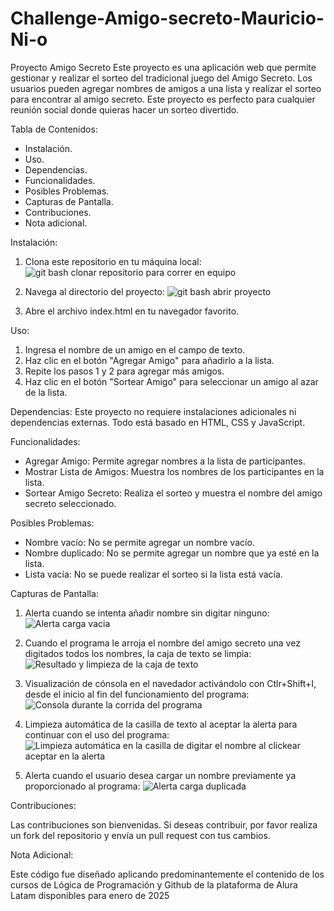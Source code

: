 # Challenge-Amigo-secreto-Mauricio-Ni-o

Proyecto Amigo Secreto
Este proyecto es una aplicación web que permite gestionar y realizar el sorteo del tradicional juego del Amigo Secreto. Los usuarios pueden agregar nombres de amigos a una lista y realizar el sorteo para encontrar al amigo secreto. Este proyecto es perfecto para cualquier reunión social donde quieras hacer un sorteo divertido.

Tabla de Contenidos:
- Instalación.
- Uso.
- Dependencias.
- Funcionalidades.
- Posibles Problemas.
- Capturas de Pantalla.
- Contribuciones.
- Nota adicional.
  
Instalación:
1. Clona este repositorio en tu máquina local:
![git bash clonar repositorio para correr en equipo](https://github.com/user-attachments/assets/b59f279f-d681-4551-93d6-d554bcfc49c8)

3. Navega al directorio del proyecto:
![git bash abrir proyecto](https://github.com/user-attachments/assets/28bf85b3-d523-4e2c-b7de-a5707d903fd7)

5. Abre el archivo index.html en tu navegador favorito.

Uso:
1. Ingresa el nombre de un amigo en el campo de texto.
2. Haz clic en el botón "Agregar Amigo" para añadirlo a la lista.
3. Repite los pasos 1 y 2 para agregar más amigos.
4. Haz clic en el botón "Sortear Amigo" para seleccionar un amigo al azar de la lista.

Dependencias:
Este proyecto no requiere instalaciones adicionales ni dependencias externas. Todo está basado en HTML, CSS y JavaScript.

Funcionalidades:
- Agregar Amigo: Permite agregar nombres a la lista de participantes.
- Mostrar Lista de Amigos: Muestra los nombres de los participantes en la lista.
- Sortear Amigo Secreto: Realiza el sorteo y muestra el nombre del amigo secreto seleccionado.

Posibles Problemas:
- Nombre vacío: No se permite agregar un nombre vacío.
- Nombre duplicado: No se permite agregar un nombre que ya esté en la lista.
- Lista vacía: No se puede realizar el sorteo si la lista está vacía.

Capturas de Pantalla:

1. Alerta cuando se intenta añadir nombre sin digitar ninguno:
![Alerta  carga vacia](https://github.com/user-attachments/assets/279daf54-e400-491c-a00a-d7bbd2bba34c)

2. Cuando el programa le arroja el nombre del amigo secreto una vez digitados todos los nombres, la caja de texto se limpia:
![Resultado y limpieza de la caja de texto](https://github.com/user-attachments/assets/5f89019a-5fe2-453b-b1e4-1cc73175dae6)

3. Visualización de cónsola en el navedador activándolo con Ctlr+Shift+I, desde el inicio al fin del funcionamiento del programa:
![Consola durante la corrida del programa](https://github.com/user-attachments/assets/4a42d519-8078-4dcf-a5ef-e7c5428b2be3)

4. Limpieza automática de la casilla de texto al aceptar la alerta para continuar con el uso del programa:
![Limpieza automática en la casilla de digitar el nombre al clickear aceptar en la alerta](https://github.com/user-attachments/assets/907866f3-dcf3-46bc-ba28-b9c6de7f60d3)

5. Alerta cuando el usuario desea cargar un nombre previamente ya proporcionado al programa:
![Alerta carga duplicada](https://github.com/user-attachments/assets/6f6845a2-7bde-422f-89ac-1bb8f34e248d)

Contribuciones:

Las contribuciones son bienvenidas. Si deseas contribuir, por favor realiza un fork del repositorio y envía un pull request con tus cambios.

Nota Adicional:

Este código fue diseñado aplicando predominantemente el contenido de los cursos de Lógica de Programación y Github de la plataforma de Alura Latam disponibles para enero de 2025




